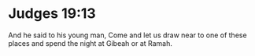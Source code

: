 # Judges 19:13

And he said to his young man, Come and let us draw near to one of these places and spend the night at Gibeah or at Ramah.
